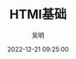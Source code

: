 ---
title: HTMl基础
date: 2022-12-21 09:25:00
type: "Java Web"
author: 吴明
img: /medias/featureimages/1.jpg
comments: true
layout: "Java Web"
categories: "Java Web"
password: 2222
summary: HTMl基础内容🔒
---